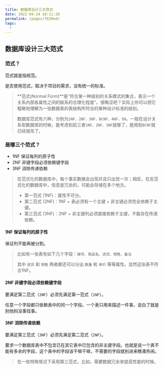 ```yaml
---
title: 数据库设计三大范式
date: 2022-04-24 16:11:20
permalink: /pages/f839ed/
tags:
  - 
---
```

## 数据库设计三大范式

### 范式？

范式就是指规范。

是否使用范式，取决于项目的需求，没有统一的标准。

> **范式(Normal Form)**是“符合某一种级别的关系模式的集合，表示一个关系内部各属性之间的联系的合理化程度”。很晦涩吧？实际上你可以把它粗略地理解为一张数据表的表结构所符合的某种设计标准的级别。
>
> 数据库范式有六种，分别为`1NF，2NF，3NF，BCNF，4NF，5N`，一般在设计关系型数据库的时候，能考虑到前三者`1NF、2NF、3NF`就够了，能用到`BCNF`就已经很吊了。



### 是哪三个范式？

- 1NF 保证每列的原子性
- 2NF 非键字段必须依赖键字段
- 3NF 消除传递依赖

> 在范式化的数据库中，每个事实数据会出现并且只出现一次；相反，在反范式化的数据库中，信息是冗余的，可能会存储在多个地方。
>
> - 第一范式 (1NF)：属性不可分。
> - 第二范式 (2NF)：1NF + 表必须有一个主键 + 非主键必须完全依赖于主键。
> - 第三范式 (3NF)：2NF + 非主键列必须直接依赖于主键，不能存在传递依赖。



#### 1NF 保证每列的原子性

保证列不能再被分割。

> 比如有一张表有如下几个字段：`编号、商品名、进货、销售、备注`
>
> 其中 `进货` 和 `销售` 两者都还可以分出 `数量` 和 `单价` 等等属性。显然这张表不符合1NF。



#### 2NF 非键字段必须依赖键字段

要满足第二范式（`2NF`）必须先满足第一范式（`1NF`）。

任意一个字段都只依赖表中的同一个字段。一个表只用来描述一件事，说白了就是别他妈没事找事。



#### 3NF 消除传递依赖

要满足第三范式（`3NF`）必须先满足第二范式（`2NF`）。

要求一个数据库表中不包含已在其它表中已包含的非主键字段。也就是说一个表不能有多余的字段，这个表中的字段该干嘛干嘛，不需要的字段就别进来瞎凑热闹。

> 在一些特殊情况下采用第三范式，比如，需要数据冗余来提高性能的时候。
>

